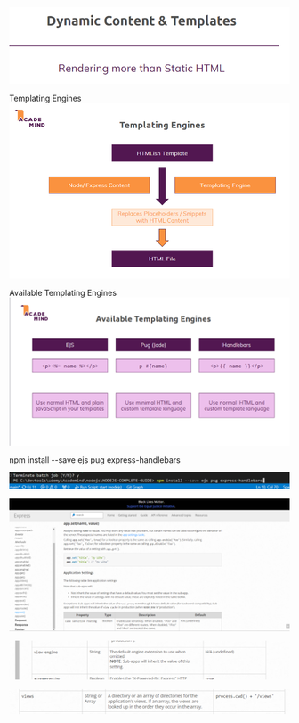![Alt text](image.png)

Templating Engines
![Alt text](image-1.png)

Available Templating Engines
![Alt text](image-2.png)

 npm install --save ejs pug express-handlebars

![Alt text](image-6.png)

![Alt text](image-3.png)

![Alt text](image-4.png)

![Alt text](image-5.png)